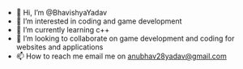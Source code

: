 - 👋 Hi, I’m @BhavishyaYadav
- 👀 I’m interested in coding and game development
- 🌱 I’m currently learning c++
- 💞️ I’m looking to collaborate on game development and coding for websites and applications
- 📫 How to reach me email me on anubhav28yadav@gmail.com
